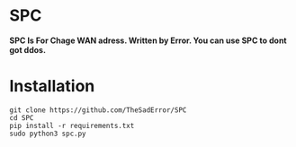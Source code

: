 # SPC
**SPC Is For Chage WAN adress. Written by Error. You can use SPC to dont got ddos.**
# Installation
```
git clone https://github.com/TheSadError/SPC
cd SPC
pip install -r requirements.txt
sudo python3 spc.py
```
